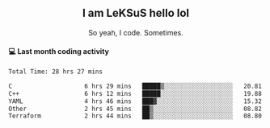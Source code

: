 <h2 align="center">I am LeKSuS hello lol</h2>
<p align="center">So yeah, I code. Sometimes.</p>

#### :computer: Last month coding activity
<!--START_SECTION:waka-->

```txt
Total Time: 28 hrs 27 mins

C                    6 hrs 29 mins   █████▒░░░░░░░░░░░░░░░░░░░   20.81 %
C++                  6 hrs 12 mins   █████░░░░░░░░░░░░░░░░░░░░   19.88 %
YAML                 4 hrs 46 mins   ███▓░░░░░░░░░░░░░░░░░░░░░   15.32 %
Other                2 hrs 45 mins   ██▒░░░░░░░░░░░░░░░░░░░░░░   08.82 %
Terraform            2 hrs 44 mins   ██▒░░░░░░░░░░░░░░░░░░░░░░   08.80 %
```

<!--END_SECTION:waka-->
